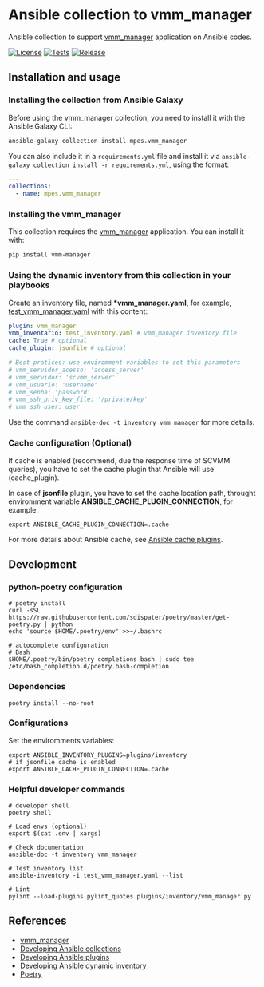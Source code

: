 # Ansible collection to vmm_manager

Ansible collection to support [vmm_manager](https://github.com/MP-ES/vmm_manager) application on Ansible codes.

[![License](https://img.shields.io/github/license/MP-ES/vmm_manager_ansible_collection.svg)](LICENSE)
[![Tests](https://github.com/MP-ES/vmm_manager_ansible_collection/workflows/Tests/badge.svg)](https://github.com/MP-ES/vmm_manager_ansible_collection/actions?query=workflow%3ATests)
[![Release](https://github.com/MP-ES/vmm_manager_ansible_collection/workflows/Release/badge.svg)](https://github.com/MP-ES/vmm_manager_ansible_collection/actions?query=workflow%3ARelease)

## Installation and usage

### Installing the collection from Ansible Galaxy

Before using the vmm_manager collection, you need to install it with the Ansible Galaxy CLI:

```sh
ansible-galaxy collection install mpes.vmm_manager
```

You can also include it in a `requirements.yml` file and install it via `ansible-galaxy collection install -r requirements.yml`, using the format:

```yaml
---
collections:
  - name: mpes.vmm_manager
```

### Installing the vmm_manager

This collection requires the [vmm_manager](https://github.com/MP-ES/vmm_manager) application. You can install it with:

```sh
pip install vmm-manager
```

### Using the dynamic inventory from this collection in your playbooks

Create an inventory file, named **\*vmm_manager.yaml**, for example, [test_vmm_manager.yaml](test_vmm_manager.yaml) with this content:

```yaml
plugin: vmm_manager
vmm_inventario: test_inventory.yaml # vmm_manager inventory file
cache: True # optional
cache_plugin: jsonfile # optional

# Best pratices: use enviromment variables to set this parameters
# vmm_servidor_acesso: 'access_server'
# vmm_servidor: 'scvmm_server'
# vmm_usuario: 'username'
# vmm_senha: 'password'
# vmm_ssh_priv_key_file: '/private/key'
# vmm_ssh_user: user
```

Use the command `ansible-doc -t inventory vmm_manager` for more details.

### Cache configuration (Optional)

If cache is enabled (recommend, due the response time of SCVMM queries), you have to set the cache plugin that Ansible will use (cache_plugin).

In case of **jsonfile** plugin, you have to set the cache location path, throught enviromment variable **ANSIBLE_CACHE_PLUGIN_CONNECTION**, for example:

```shell
export ANSIBLE_CACHE_PLUGIN_CONNECTION=.cache
```

For more details about Ansible cache, see [Ansible cache plugins](https://docs.ansible.com/ansible/latest/plugins/cache.html).

## Development

### python-poetry configuration

```shell
# poetry install
curl -sSL https://raw.githubusercontent.com/sdispater/poetry/master/get-poetry.py | python
echo 'source $HOME/.poetry/env' >>~/.bashrc

# autocomplete configuration
# Bash
$HOME/.poetry/bin/poetry completions bash | sudo tee /etc/bash_completion.d/poetry.bash-completion
```

### Dependencies

```shell
poetry install --no-root
```

### Configurations

Set the enviromments variables:

```shell
export ANSIBLE_INVENTORY_PLUGINS=plugins/inventory
# if jsonfile cache is enabled
export ANSIBLE_CACHE_PLUGIN_CONNECTION=.cache
```

### Helpful developer commands

```shell
# developer shell
poetry shell

# Load envs (optional)
export $(cat .env | xargs)

# Check documentation
ansible-doc -t inventory vmm_manager

# Test inventory list
ansible-inventory -i test_vmm_manager.yaml --list

# Lint
pylint --load-plugins pylint_quotes plugins/inventory/vmm_manager.py
```

## References

- [vmm_manager](https://github.com/MP-ES/vmm_manager)
- [Developing Ansible collections](https://docs.ansible.com/ansible/latest/dev_guide/developing_collections.html#developing-collections)
- [Developing Ansible plugins](https://docs.ansible.com/ansible/latest/dev_guide/developing_plugins.html#developing-plugins)
- [Developing Ansible dynamic inventory](https://docs.ansible.com/ansible/latest/dev_guide/developing_inventory.html#inventory-sources)
- [Poetry](https://python-poetry.org/)
